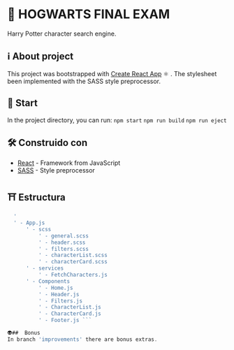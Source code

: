 # 🔮 HOGWARTS FINAL EXAM
Harry Potter character search engine.


## ℹ️ About project
This project was bootstrapped with [Create React App](https://github.com/facebook/create-react-app) ⚛︎ .
The stylesheet been implemented with the SASS style preprocessor. 


## 🚀 Start
In the project directory, you can run:
  `npm start`
  `npm run build`
  `npm run eject`


## 🛠 Construido con
* [React](https://reactjs.org/) - Framework from JavaScript
* [SASS](https://sass-lang.com/) - Style preprocessor 

## ⛩ Estructura

``` Index.js
  '
  ' - App.js
      ' - scss
          ' - general.scss
          ' - header.scss
          ' - filters.scss
          ' - characterList.scss
          ' - characterCard.scss
      ' - services
          ' - FetchCharacters.js
      ' - Components
          ' - Home.js
          ' - Header.js
          ' - Filters.js
          ' - CharacterList.js
          ' - CharacterCard.js
          ' - Footer.js ```

👽##  Bonus
In branch 'improvements' there are bonus extras.

